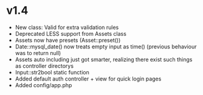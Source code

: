 v1.4
=====
* New class: Valid for extra validation rules
* Deprecated LESS support from Assets class
* Assets now have presets (Asset::preset())
* Date::mysql_date() now treats empty input as time() (previous behaviour was to return null)
* Assets auto including just got smarter, realizing there exist such things as controller directorys
* Input::str2bool static function
* Added default auth controller + view for quick login pages
* Added config/app.php